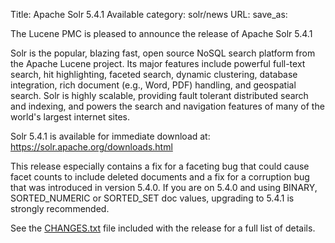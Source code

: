 Title: Apache Solr 5.4.1 Available
category: solr/news
URL: 
save_as: 

The Lucene PMC is pleased to announce the release of Apache Solr 5.4.1

Solr is the popular, blazing fast, open source NoSQL search platform
from the Apache Lucene project. Its major features include powerful
full-text search, hit highlighting, faceted search, dynamic
clustering, database integration, rich document (e.g., Word, PDF)
handling, and geospatial search. Solr is highly scalable, providing
fault tolerant distributed search and indexing, and powers the search
and navigation features of many of the world's largest internet sites.

Solr 5.4.1 is available for immediate download at:
<https://solr.apache.org/downloads.html>

This release especially contains a fix for a faceting bug that could
cause facet counts to include deleted documents and a fix for a
corruption bug that was introduced in version 5.4.0. If you are on
5.4.0 and using BINARY, SORTED_NUMERIC or SORTED_SET doc values,
upgrading to 5.4.1 is strongly recommended.

See the [CHANGES.txt](/docs/5_4_1/changes/Changes.html)
file included with the release for a full list of details.

